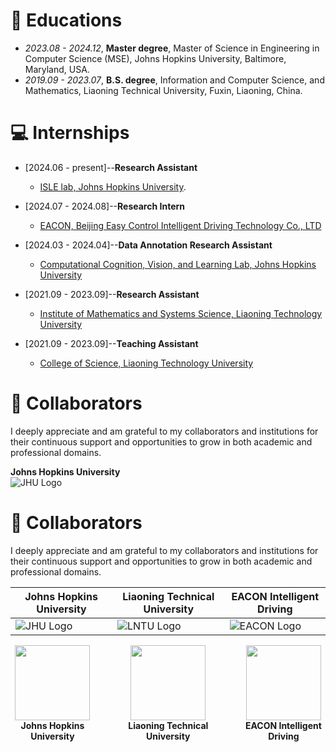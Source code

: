 
# 📖 Educations
- *2023.08 - 2024.12*, **Master degree**, Master of Science in Engineering in Computer Science (MSE), Johns Hopkins University, Baltimore, Maryland, USA.
- *2019.09 - 2023.07*, **B.S. degree**, Information and Computer Science, and Mathematics, Liaoning Technical University, Fuxin, Liaoning, China.

# 💻 Internships

- [2024.06 - present]--**Research Assistant**
  - [ISLE lab, Johns Hopkins University](https://www.jhu.edu/).
  

- [2024.07 - 2024.08]--**Research Intern**
  - [EACON, Beijing Easy Control Intelligent Driving Technology Co., LTD](https://ceshi.eacon.com/en/)

 
- [2024.03 - 2024.04]--**Data Annotation Research Assistant**
  - [Computational Cognition, Vision, and Learning Lab, Johns Hopkins University](https://ccvl.jhu.edu/)
 
- [2021.09 - 2023.09]--**Research Assistant**
  - [Institute of Mathematics and Systems Science, Liaoning Technology University](https://en.lntu.edu.cn/)
 

- [2021.09 - 2023.09]--**Teaching Assistant**
  - [College of Science, Liaoning Technology University](https://en.lntu.edu.cn/)
 
# 🤝 Collaborators

I deeply appreciate and am grateful to my collaborators and institutions for their continuous support and opportunities to grow in both academic and professional domains.



**Johns Hopkins University**  
![JHU Logo](images/tiktok.png)
# 🤝 Collaborators

I deeply appreciate and am grateful to my collaborators and institutions for their continuous support and opportunities to grow in both academic and professional domains.

| Johns Hopkins University | Liaoning Technical University | EACON Intelligent Driving |
|--------------------------|-------------------------------|----------------------------|
| ![JHU Logo](images/tiktok.png) | ![LNTU Logo](images/tiktok.png) | ![EACON Logo](images/tiktok.png) |


<div style="display: flex; align-items: center; gap: 40px;">

<div align="center">
  <img src="images/tiktok.png" width="120"/><br>
  <b>Johns Hopkins University</b>
</div>

<div align="center">
  <img src="images/tiktok.png" width="120"/><br>
  <b>Liaoning Technical University</b>
</div>

<div align="center">
  <img src="images/tiktok.png" width="120"/><br>
  <b>EACON Intelligent Driving</b>
</div>

</div>
